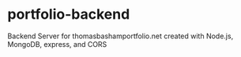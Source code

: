 # portfolio-backend


 Backend Server for thomasbashamportfolio.net created with Node.js, MongoDB, express, and CORS 
